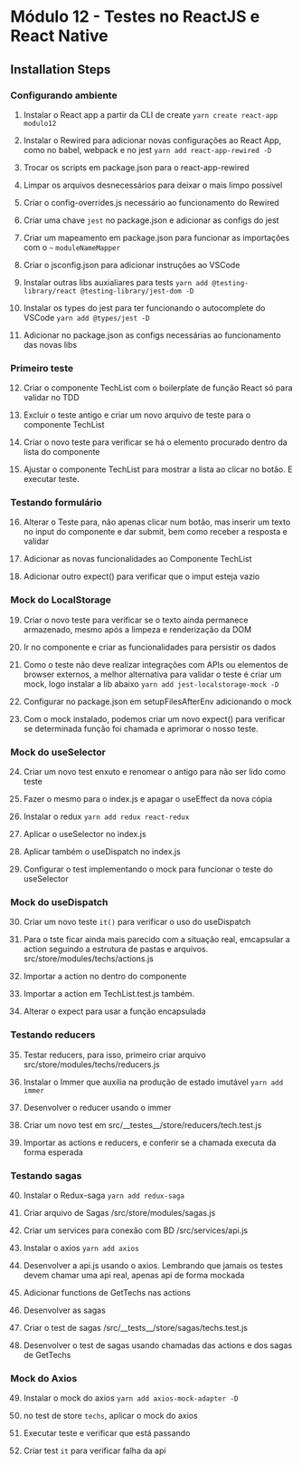 # Módulo 12 - Testes no ReactJS e React Native

## Installation Steps

### Configurando ambiente

1. Instalar o React app a partir da CLI de create
   `yarn create react-app modulo12`

2. Instalar o Rewired para adicionar novas configurações ao React App, como no
   babel, webpack e no jest
   `yarn add react-app-rewired -D`

3. Trocar os scripts em package.json para o react-app-rewired

4. Limpar os arquivos desnecessários para deixar o mais limpo possível

5. Criar o config-overrides.js necessário ao funcionamento do Rewired

6. Criar uma chave `jest` no package.json e adicionar as configs do jest

7. Criar um mapeamento em package.json para funcionar as importações com o `~`
   `moduleNameMapper`

8. Criar o jsconfig.json para adicionar instruções ao VSCode

9. Instalar outras libs auxialiares para tests
   `yarn add @testing-library/react @testing-library/jest-dom -D`

10. Instalar os types do jest para ter funcionando o autocomplete do VSCode
    `yarn add @types/jest -D`

11. Adicionar no package.json as configs necessárias ao funcionamento das novas libs

### Primeiro teste

12. Criar o componente TechList com o boilerplate de função React só para validar no TDD

13. Excluir o teste antigo e criar um novo arquivo de teste para o componente TechList

14. Criar o novo teste para verificar se há o elemento procurado dentro da lista do componente

15. Ajustar o componente TechList para mostrar a lista ao clicar no botão. E executar teste.

### Testando formulário

16. Alterar o Teste para, não apenas clicar num botão, mas inserir um texto no input
    do componente e dar submit, bem como receber a resposta e validar

17. Adicionar as novas funcionalidades ao Componente TechList

18. Adicionar outro expect() para verificar que o imput esteja vazio

### Mock do LocalStorage

19. Criar o novo teste para verificar se o texto ainda permanece armazenado, mesmo
    após a limpeza e renderização da DOM

20. Ir no componente e criar as funcionalidades para persistir os dados

21. Como o teste não deve realizar integrações com APIs ou elementos de browser externos,
    a melhor alternativa para validar o teste é criar um mock, logo instalar a lib abaixo
    `yarn add jest-localstorage-mock -D`

22. Configurar no package.json em setupFilesAfterEnv adicionando o mock

23. Com o mock instalado, podemos criar um novo expect() para verificar se determinada
    função foi chamada e aprimorar o nosso teste.

### Mock do useSelector

24. Criar um novo test enxuto e renomear o antigo para não ser lido como teste

25. Fazer o mesmo para o index.js e apagar o useEffect da nova cópia

26. Instalar o redux
    `yarn add redux react-redux`

27. Aplicar o useSelector no index.js

28. Aplicar também o useDispatch no index.js

29. Configurar o test implementando o mock para funcionar o teste do useSelector

### Mock do useDispatch

30. Criar um novo teste `it()` para verificar o uso do useDispatch

31. Para o tste ficar ainda mais parecido com a situação real, emcapsular a action
    seguindo a estrutura de pastas e arquivos.
    src/store/modules/techs/actions.js

32. Importar a action no dentro do componente

33. Importar a action em TechList.test.js também.

34. Alterar o expect para usar a função encapsulada

### Testando reducers

35. Testar reducers, para isso, primeiro criar arquivo
    src/store/modules/techs/reducers.js

36. Instalar o Immer que auxilia na produção de estado imutável
    `yarn add immer`

37. Desenvolver o reducer usando o immer

38. Criar um novo test em
    src/\_\_testes\_\_/store/reducers/tech.test.js

39. Importar as actions e reducers, e conferir se a chamada executa da forma esperada

### Testando sagas

40. Instalar o Redux-saga
    `yarn add redux-saga`

41. Criar arquivo de Sagas
    /src/store/modules/sagas.js

42. Criar um services para conexão com BD
    /src/services/api.js

43. Instalar o axios
    `yarn add axios`

44. Desenvolver a api.js usando o axios. Lembrando que jamais os testes devem chamar
    uma api real, apenas api de forma mockada

45. Adicionar functions de GetTechs nas actions

46. Desenvolver as sagas

47. Criar o test de sagas
    /src/\_\_tests\_\_/store/sagas/techs.test.js

48. Desenvolver o test de sagas usando chamadas das actions e dos sagas de GetTechs

### Mock do Axios

49. Instalar o mock do axios
    `yarn add axios-mock-adapter -D`

50. no test de store `techs`, aplicar o mock do axios

51. Executar teste e verificar que está passando

52. Criar test `it` para verificar falha da api
